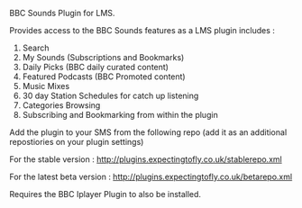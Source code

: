 BBC Sounds Plugin for LMS.

Provides access to the BBC Sounds features as a LMS plugin includes :

1. Search
2. My Sounds (Subscriptions and Bookmarks)
3. Daily Picks (BBC daily curated content) 
4. Featured Podcasts (BBC Promoted content)
5. Music Mixes
6. 30 day Station Schedules for catch up listening
7. Categories Browsing
8. Subscribing and Bookmarking from within the plugin

Add the plugin to your SMS from the following repo (add it as an additional repostiories on your plugin settings)

  For the stable version :  http://plugins.expectingtofly.co.uk/stablerepo.xml
  
  For the latest beta version : http://plugins.expectingtofly.co.uk/betarepo.xml 
  
  Requires the BBC Iplayer Plugin to also be installed. 
